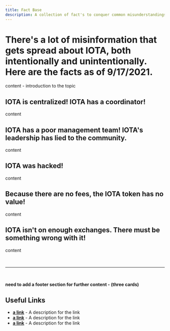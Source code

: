 ```yaml
---
title: Fact Base
description: A collection of fact's to conquer common misunderstandings and false proclamations bout IOTA, Get your fact's right!
---
```



# There's a lot of misinformation that gets spread about IOTA, both intentionally and unintentionally. Here are the facts as of 9/17/2021. 

content - introduction to the topic

## IOTA is centralized! IOTA has a coordinator!

content

## IOTA has a poor management team! IOTA's leadership has lied to the community. 

content 

## IOTA was hacked!

content

## Because there are no fees, the IOTA token has no value!

content 

## IOTA isn't on enough exchanges. There must be something wrong with it!

content 




<br/>

----

<br/>

**need to add a footer section for further content - (three cards)**

## Useful Links
- **[a link](https://linkgoes.here)** - A description for the link
- **[a link](https://linkgoes.here)** - A description for the link
- **[a link](https://linkgoes.here)** - A description for the link

